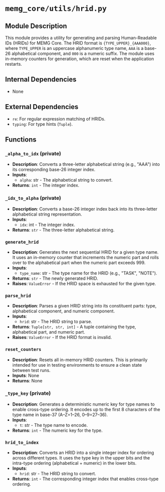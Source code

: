 # `memg_core/utils/hrid.py`

## Module Description
This module provides a utility for generating and parsing Human-Readable IDs (HRIDs) for MEMG Core. The HRID format is `{TYPE_UPPER}_{AAA000}`, where `TYPE_UPPER` is an uppercase alphanumeric type name, `AAA` is a base-26 alphabetical component, and `000` is a numeric suffix. The module uses in-memory counters for generation, which are reset when the application restarts.

## Internal Dependencies
- None

## External Dependencies
- `re`: For regular expression matching of HRIDs.
- `typing`: For type hints (`Tuple`).

## Functions

### `_alpha_to_idx` (private)
- **Description**: Converts a three-letter alphabetical string (e.g., "AAA") into its corresponding base-26 integer index.
- **Inputs**:
  - `alpha`: str - The alphabetical string to convert.
- **Returns**: `int` - The integer index.

### `_idx_to_alpha` (private)
- **Description**: Converts a base-26 integer index back into its three-letter alphabetical string representation.
- **Inputs**:
  - `idx`: int - The integer index.
- **Returns**: `str` - The three-letter alphabetical string.

### `generate_hrid`
- **Description**: Generates the next sequential HRID for a given type name. It uses an in-memory counter that increments the numeric part and rolls over to the alphabetical part when the numeric part exceeds 999.
- **Inputs**:
  - `type_name`: str - The type name for the HRID (e.g., "TASK", "NOTE").
- **Returns**: `str` - The newly generated HRID.
- **Raises**: `ValueError` - If the HRID space is exhausted for the given type.

### `parse_hrid`
- **Description**: Parses a given HRID string into its constituent parts: type, alphabetical component, and numeric component.
- **Inputs**:
  - `hrid`: str - The HRID string to parse.
- **Returns**: `Tuple[str, str, int]` - A tuple containing the type, alphabetical part, and numeric part.
- **Raises**: `ValueError` - If the HRID format is invalid.

### `reset_counters`
- **Description**: Resets all in-memory HRID counters. This is primarily intended for use in testing environments to ensure a clean state between test runs.
- **Inputs**: None
- **Returns**: None

### `_type_key` (private)
- **Description**: Generates a deterministic numeric key for type names to enable cross-type ordering. It encodes up to the first 8 characters of the type name in base-37 (A–Z=1–26, 0–9=27–36).
- **Inputs**:
  - `t`: str - The type name to encode.
- **Returns**: `int` - The numeric key for the type.

### `hrid_to_index`
- **Description**: Converts an HRID into a single integer index for ordering across different types. It uses the type key in the upper bits and the intra-type ordering (alphabetical + numeric) in the lower bits.
- **Inputs**:
  - `hrid`: str - The HRID string to convert.
- **Returns**: `int` - The corresponding integer index that enables cross-type ordering.
